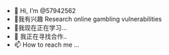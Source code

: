 - 👋 Hi, I’m @57942562
- 👀我有兴趣    Research online gambling vulnerabilities
- 🌱我现在正在学习...
- 💞️ 我正在寻找合作..
- 📫 How to reach me ...

<!---
57942562/57942562 is a ✨ special ✨ repository because its `README.md` (this file) appears on your GitHub profile.
You can click the Preview link to take a look at your changes.
--->
